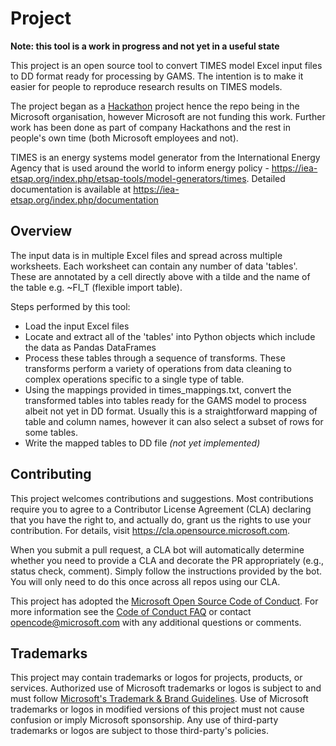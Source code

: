 # Project

**Note: this tool is a work in progress and not yet in a useful state**

This project is an open source tool to convert TIMES model Excel input files to DD format ready for processing by GAMS.  The intention is to make it easier for people to reproduce research results on TIMES models.

The project began as a [Hackathon](https://news.microsoft.com/life/hackathon/) project hence the repo being in the Microsoft organisation, however Microsoft are not funding this work. Further work has been done as part of company Hackathons and the rest in people's own time (both Microsoft employees and not).

TIMES is an energy systems model generator from the International Energy Agency that is used around the world to inform energy policy - https://iea-etsap.org/index.php/etsap-tools/model-generators/times. Detailed documentation is available at https://iea-etsap.org/index.php/documentation

## Overview

The input data is in multiple Excel files and spread across multiple worksheets. Each worksheet can contain any number of data 'tables'. These are annotated by a cell directly above with a tilde and the name of the table e.g. ~FI_T (flexible import table).

Steps performed by this tool:
- Load the input Excel files
- Locate and extract all of the 'tables' into Python objects which include the data as Pandas DataFrames
- Process these tables through a sequence of transforms. These transforms perform a variety of operations from data cleaning to complex operations specific to a single type of table.
- Using the mappings provided in times_mappings.txt, convert the transformed tables into tables ready for the GAMS model to process albeit not yet in DD format. Usually this is a straightforward mapping of table and column names, however it can also select a subset of rows for some tables.
- Write the mapped tables to DD file *(not yet implemented)*

## Contributing

This project welcomes contributions and suggestions.  Most contributions require you to agree to a
Contributor License Agreement (CLA) declaring that you have the right to, and actually do, grant us
the rights to use your contribution. For details, visit https://cla.opensource.microsoft.com.

When you submit a pull request, a CLA bot will automatically determine whether you need to provide
a CLA and decorate the PR appropriately (e.g., status check, comment). Simply follow the instructions
provided by the bot. You will only need to do this once across all repos using our CLA.

This project has adopted the [Microsoft Open Source Code of Conduct](https://opensource.microsoft.com/codeofconduct/).
For more information see the [Code of Conduct FAQ](https://opensource.microsoft.com/codeofconduct/faq/) or
contact [opencode@microsoft.com](mailto:opencode@microsoft.com) with any additional questions or comments.

## Trademarks

This project may contain trademarks or logos for projects, products, or services. Authorized use of Microsoft 
trademarks or logos is subject to and must follow 
[Microsoft's Trademark & Brand Guidelines](https://www.microsoft.com/en-us/legal/intellectualproperty/trademarks/usage/general).
Use of Microsoft trademarks or logos in modified versions of this project must not cause confusion or imply Microsoft sponsorship.
Any use of third-party trademarks or logos are subject to those third-party's policies.
